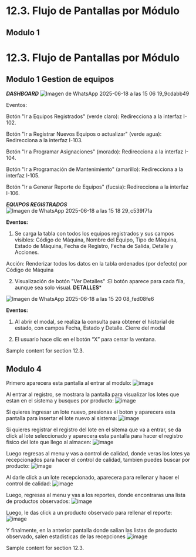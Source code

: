 # 12.3. Flujo de Pantallas por Módulo
## Modulo 1
# 12.3. Flujo de Pantallas por Módulo
## Modulo 1 Gestion de equipos
***DASHBOARD***
![Imagen de WhatsApp 2025-06-18 a las 15 06 19_9cdabb49](https://github.com/user-attachments/assets/650c4523-6eb4-4ef0-aa42-48f8ac1fd518)

Eventos:

Botón "Ir a Equipos Registrados" (verde claro): Redirecciona a la interfaz I-102.

Botón "Ir a Registrar Nuevos Equipos o actualizar" (verde agua): Redirecciona a la interfaz I-103.

Botón "Ir a Programar Asignaciones" (morado): Redirecciona a la interfaz I-104.

Botón "Ir a Programación de Mantenimiento" (amarillo): Redirecciona a la interfaz I-105.

Botón "Ir a Generar Reporte de Equipos" (fucsia): Redirecciona a la interfaz I-106.

***EQUIPOS REGISTRADOS***
![Imagen de WhatsApp 2025-06-18 a las 15 18 29_c539f7fa](https://github.com/user-attachments/assets/26f1b6ef-dc7c-4f4e-95e4-7e48085254f4)

**Eventos:**
1. Se carga la tabla con todos los equipos registrados y sus campos visibles:
Código de Máquina, Nombre del Equipo, Tipo de Máquina, Estado de Máquina, Fecha de Registro, Fecha de Salida, Detalle y Acciones.

Acción: Renderizar todos los datos en la tabla ordenados (por defecto) por Código de Máquina

2. Visualización de botón "Ver Detalles" :El botón aparece para cada fila, aunque sea solo visual.
**DETALLES***

![Imagen de WhatsApp 2025-06-18 a las 15 20 08_fed08fe6](https://github.com/user-attachments/assets/eed981df-92fa-4ad5-bdad-96195b60a4b3)

**Eventos:**
1. Al abrir el modal, se realiza la consulta para obtener el historial de estado, con campos Fecha, Estado y Detalle.
Cierre del modal

2. El usuario hace clic en el botón “X” para cerrar la ventana.

Sample content for section 12.3.
## Modulo 4

Primero aparecera esta pantalla al entrar al modulo:
![image](https://github.com/user-attachments/assets/1b527fa4-9101-4e4b-b235-2d17dbbf2631)

Al entrar al registro, se mostrara la pantalla para visualizar los lotes que estan en el sistema y busques por producto:
![image](https://github.com/user-attachments/assets/b5bbcd13-b17b-4bff-a9a1-624c87a34504)

Si quieres ingresar un lote nuevo, presionas el boton y aparecera esta pantalla para insertar el lote nuevo al sistema:
![image](https://github.com/user-attachments/assets/73c30c74-a0d9-4e0e-9fd4-567b534eca6f)

Si quieres registrar el registro del lote en  el sitema que va a entrar, se da click al lote seleccionado y aparecera esta pantalla para hacer el registro fisico del lote que llego al almacen:
![image](https://github.com/user-attachments/assets/652d8ee8-dde7-445e-bc7c-ef1c01feb326)


Luego regresas al menu y vas a control de calidad, donde veras los lotes ya recepcionados para hacer el control de calidad, tambien puedes buscar por producto:
![image](https://github.com/user-attachments/assets/72a84fc2-9477-4d2a-8d13-552ce9f27086)

Al darle click a un lote recepcionado, aparecera para rellenar y hacer el control de calidad:
![image](https://github.com/user-attachments/assets/424c58c2-14a1-4d33-9a7b-bb6d70717d68)

Luego, regresas al menu y vas a los reportes, donde encontraras una lista de productos observados:
![image](https://github.com/user-attachments/assets/a62aaf76-a8d1-4e09-a90b-7403f8590917)

Luego, le das click a un producto observado para rellenar el reporte:
![image](https://github.com/user-attachments/assets/b6ac09b3-7c49-4a7c-a941-2eb5506551d0)

Y finalmente, en la anterior pantalla donde salian las listas de producto observado, salen estadisticas de las recepciones
![image](https://github.com/user-attachments/assets/79a783ed-ca83-462f-961a-38fa27f1a633)


Sample content for section 12.3.
